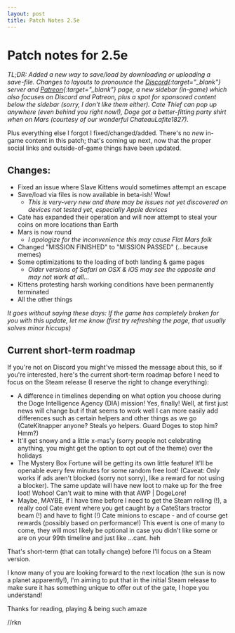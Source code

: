 ```yaml
---
layout: post
title: Patch Notes 2.5e
---
```



# Patch notes for 2.5e

*TL;DR: Added a new way to save/load by downloading or uploading a save-file. Changes to layouts to pronounce the [Discord](https://discord.gg/PBg9yb4){:target="_blank"} server and [Patreon](https://patreon.com/Dogeminer){:target="_blank"} page, a new sidebar (in-game) which also focuses on Discord and Patreon, plus a spot for sponsored content below the sidebar (sorry, I don't like them either). Cate Thief can pop up anywhere (even behind you right now!), Doge got a better-fitting party shirt when on Mars (courtesy of our wonderful ChateauLafite1827).*

Plus everything else I forgot I fixed/changed/added. There's no _new_ in-game content in this patch; that's coming up next, now that the proper social links and outside-of-game things have been updated.  


## Changes:

+ Fixed an issue where Slave Kittens would sometimes attempt an escape
+ Save/load via files is now available in beta-ish! Wow!
    - _This is very-very new and there may be issues not yet discovered on devices not tested yet, especially Apple devices_
+ Cate has expanded their operation and will now attempt to steal your coins on more locations than Earth
+ Mars is now round
    - _I apologize for the inconvenience this may cause Flat Mars folk_
+ Changed "MISSION FINISHED" to "MISSION PASSED" (...because memes)
+ Some optimizations to the loading of both landing & game pages
    - _Older versions of Safari on OSX & iOS may see the opposite and may not work at all..._
+ Kittens protesting harsh working conditions have been permanently terminated
+ All the other things

_It goes without saying these days: If the game has completely broken for you with this update, let me know (first try refreshing the page, that usually solves minor hiccups)_

## Current short-term roadmap

If you're not on Discord you might've missed the message about this, so if you're interested, here's the current short-term roadmap before I need to focus on the Steam release (I reserve the right to change everything):

+ A difference in timelines depending on what option you choose during the Doge Intelligence Agency (DIA) mission! Yes, finally! Well, at first just news will change but if that seems to work well I can more easily add differences such as certain helpers and other things as we go (CateKitnapper anyone? Steals yo helpers. Guard Doges to stop him? Hmm?)
+ It'll get snowy and a little x-mas'y (sorry people not celebrating anything, you might get the option to opt out of the theme) over the holidays
+ The Mystery Box Fortune will be getting its own little feature! It'll be openable every few minutes for some random free loot! (Caveat: Only works if ads aren't blocked (sorry not sorry), like a reward for not using a blocker). The same update will have new loot to make up for the free loot! Wohoo! Can't wait to mine with that AWP \| DogeLore!
+ Maybe, MAYBE, if I have time before I need to get the Steam rolling (!), a really cool Cate event where you get caught by a CateStars tractor beam (!) and have to fight (!) Cate minions to escape - and of course get rewards (possibly based on performance!) This event is one of many to come, they will most likely be optional in case you didn't like some or are on your 99th timeline and just like ...cant. heh

That's short-term (that can totally change) before I'll focus on a Steam version.

I know many of you are looking forward to the next location (the sun is now a planet apparently!), I'm aiming to put that in the initial Steam release to make sure it has something unique to offer out of the gate, I hope you understand!


Thanks for reading, playing & being such amaze

//rkn
